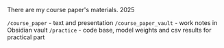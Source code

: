 There are my course paper's materials. 
2025

`/course_paper` - text and presentation
`/course_paper_vault` - work notes in Obsidian vault
`/practice` - code base, model weights and csv results for practical part
